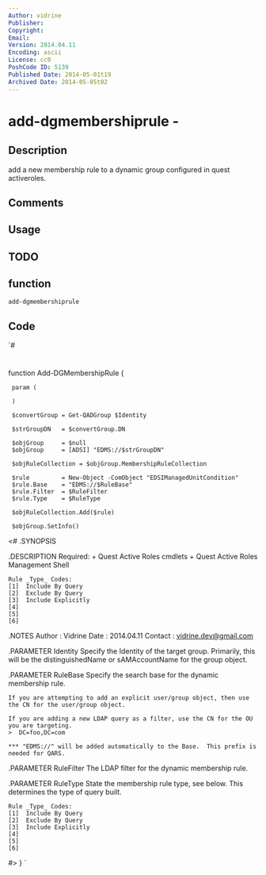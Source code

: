 ```yaml
---
Author: vidrine
Publisher: 
Copyright: 
Email: 
Version: 2014.04.11
Encoding: ascii
License: cc0
PoshCode ID: 5139
Published Date: 2014-05-01t19
Archived Date: 2014-05-05t02
---
```


# add-dgmembershiprule - 

## Description

add a new membership rule to a dynamic group configured in quest activeroles.

## Comments



## Usage



## TODO



## function

`add-dgmembershiprule`

## Code

`#
 #
 function Add-DGMembershipRule {
 
     param (
 
     )
 
     $convertGroup = Get-QADGroup $Identity
 
     $strGroupDN   = $convertGroup.DN
 
     $objGroup     = $null
     $objGroup     = [ADSI] "EDMS://$strGroupDN"
 
     $objRuleCollection = $objGroup.MembershipRuleCollection
 
     $rule         = New-Object -ComObject "EDSIManagedUnitCondition"
     $rule.Base    = "EDMS://$RuleBase"
     $rule.Filter  = $RuleFilter
     $rule.Type    = $RuleType
 
     $objRuleCollection.Add($rule)
 
     $objGroup.SetInfo()
 
 <#
 .SYNOPSIS
    
 .DESCRIPTION
    Required:
    + Quest Active Roles cmdlets
    + Quest Active Roles Management Shell
 
    Rule _Type_ Codes:
    [1]  Include By Query
    [2]  Exclude By Query
    [3]  Include Explicitly
    [4]
    [5]
    [6]
 
 .NOTES
    Author  : Vidrine
    Date    : 2014.04.11
    Contact : vidrine.dev@gmail.com
 
 .PARAMETER Identity
    Specify the Identity of the target group.  Primarily, this will be the distinguishedName or
    sAMAccountName for the group object.
 
 .PARAMETER RuleBase
    Specify the search base for the dynamic membership rule.
 
    If you are attempting to add an explicit user/group object, then use the CN for the user/group object.
 
    If you are adding a new LDAP query as a filter, use the CN for the OU you are targeting.
    >  DC=foo,DC=com
 
    *** "EDMS://" will be added automatically to the Base.  This prefix is needed for QARS.
 
 .PARAMETER RuleFilter
    The LDAP filter for the dynamic membership rule.
 
 .PARAMETER RuleType
    State the membership rule type, see below.  This determines the type of query built.
 
    Rule _Type_ Codes:
    [1]  Include By Query
    [2]  Exclude By Query
    [3]  Include Explicitly
    [4]
    [5]
    [6]
 
 #>
 }
`

